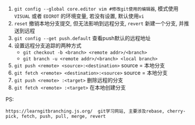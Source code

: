 1. `git config --global core.editor vim #修改git使用的编辑器`, 模式使用`VISUAL` 或者 `EDIROT` 的环境变量, 若没有设置, 默认使用`vi` 
2. `reset` 撤销本地分支提交, 但无法影响到远程分支, `revert` 新建一个分支, 并推送到远程
3. `git config --get push.default` 查看push默认的远程地址
4. 设置远程分支追踪的两种方式
	- `git checkout -b <branch> <remote addr>/<branch>` 
	- `git branch -u <remote addr>/<branch> <local branch>`
5. `git push <remote> <source>:<destination>` source = 本地分支
6. `git fetch <remote> <destination>:<source>` source  = 本地分支 
7. `git push <remote> :<target>` 删除远程的<target>分支
8. `git fetch <remote> :<target>` 在本地创建<target>分支



PS: 
> 
	https://learngitbranching.js.org/  git学习网站, 主要涉及rebase, cherry-pick, fetch, push, pull, merge, revert
